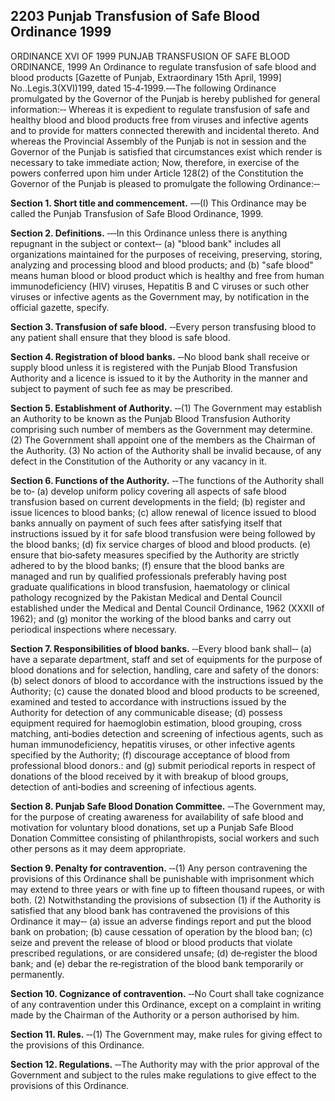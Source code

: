 ## 2203 Punjab Transfusion of Safe Blood Ordinance 1999
ORDINANCE XVI OF 1999
PUNJAB TRANSFUSION OF SAFE BLOOD ORDINANCE, 1999
An Ordinance to regulate transfusion of safe blood and blood products
[Gazette of Punjab, Extraordinary 15th April, 1999]
No..Legis.3(XVI)199, dated 15‑4‑1999.‑‑‑The following Ordinance promulgated by the Governor of the Punjab is hereby published for general information:‑‑
Whereas it is expedient to regulate transfusion of safe and healthy blood and blood products free from viruses and infective agents and to provide for matters connected therewith and incidental thereto.
And whereas the Provincial Assembly of the Punjab is not in session and the Governor of the Punjab is satisfied that circumstances exist which render is necessary to take immediate action;
Now, therefore, in exercise of the powers conferred upon him under Article 128(2) of the Constitution the Governor of the Punjab is pleased to promulgate the following Ordinance:‑‑

**Section 1. Short title and commencement.**
 ‑‑‑(I) This Ordinance may be called the Punjab Transfusion of Safe Blood Ordinance, 1999.

**Section 2. Definitions.**
‑‑‑In this Ordinance unless there is anything repugnant in the subject or context‑‑
   (a) "blood bank" includes all organizations maintained for the purposes of receiving, preserving, storing, analyzing and processing blood and blood products; and
   (b) "safe blood" means human blood or blood product which is healthy and free from human immunodeficiency (HIV) viruses, Hepatitis B and C viruses or such other viruses or infective agents as the Government may, by notification in the official gazette, specify.

**Section 3. Transfusion of safe blood.**
‑‑Every person transfusing blood to any patient shall ensure that they blood is safe blood.

**Section 4. Registration of blood banks.**
‑‑No blood bank shall receive or supply blood unless it is registered with the Punjab Blood Transfusion Authority and a licence is issued to it by the Authority in the manner and subject to payment of such fee as may be prescribed.

**Section 5. Establishment of Authority.**
‑‑(1) The Government may establish an Authority to be known as the Punjab Blood Transfusion Authority comprising such number of members as the Government may determine.
   (2) The Government shall appoint one of the members as the Chairman of the Authority.
   (3) No action of the Authority shall be invalid because, of any defect in the Constitution of the Authority or any vacancy in it.

**Section 6. Functions of the Authority.**
    ‑‑The functions of the Authority shall be to‑
(a) develop uniform policy covering all aspects of safe blood transfusion based on current developments in the field;
(b) register and issue licences to blood banks;
(c) allow renewal of licence issued to blood banks annually on payment of such fees after satisfying itself that instructions issued by it for safe blood transfusion were being followed by the blood banks;
(d) fix service charges of blood and blood products.
(e) ensure that bio‑safety measures specified by the Authority are strictly adhered to by the blood banks;
(f) ensure that the blood banks are managed and run by qualified professionals preferably having post graduate qualifications in blood transfusion, haematology or clinical pathology recognized by the Pakistan Medical and Dental Council established under the Medical and Dental Council Ordinance, 1962 (XXXII of 1962); and
(g) monitor the working of the blood banks and carry out periodical inspections where necessary.

**Section 7. Responsibilities of blood banks.**
    ‑‑Every blood bank shall‑‑
(a) have a separate department, staff and set of equipments for the purpose of blood donations and for selection, handling, care and safety of the donors:
(b) select donors of blood to accordance with the instructions issued by the Authority;
(c) cause the donated blood and blood products to be screened, examined and tested to accordance with instructions issued by the Authority for detection of any communicable disease;
(d) possess equipment required for haemoglobin estimation, blood grouping, cross matching, anti‑bodies detection and screening of infectious agents, such as human immunodeficiency, hepatitis viruses, or other infective agents specified by the Authority;
(f) discourage acceptance of blood from professional blood donors.: and
(g) submit periodical reports in respect of donations of the blood received by it with breakup of blood groups, detection of anti‑bodies and screening of infectious agents.

**Section 8. Punjab Safe Blood Donation Committee.**
    ‑‑The Government may, for the purpose of creating awareness for availability of safe blood and motivation for voluntary blood donations, set up a Punjab Safe Blood Donation Committee consisting of philanthropists, social workers and such other persons as it may deem appropriate.

**Section 9. Penalty for contravention.**
    ‑‑(1) Any person contravening the provisions of this Ordinance shall be punishable with imprisonment which may extend to three years or with fine up to fifteen thousand rupees, or with both.
(2) Notwithstanding the provisions of subsection (1) if the Authority is satisfied that any blood bank has contravened the provisions of this Ordinance it may‑‑
(a) issue an adverse findings report and put the blood bank on probation;
(b) cause cessation of operation by the blood ban;
(c) seize and prevent the release of blood or blood products that violate prescribed regulations, or are considered unsafe;
(d) de‑register the blood bank; and
(e) debar the re‑registration of the blood bank temporarily or permanently.

**Section 10. Cognizance of contravention.**
‑‑No Court shall take cognizance of any contravention under this Ordinance, except on a complaint in writing made by the Chairman of the Authority or a person authorised by him.

**Section 11. Rules.**
‑‑(1) The Government may, make rules for giving effect to the provisions of this Ordinance.

**Section 12. Regulations.**
‑‑The Authority may with the prior approval of the Government and subject to the rules make regulations to give effect to the provisions of this Ordinance.

